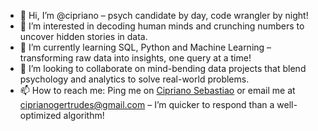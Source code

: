 - 👋 Hi, I’m @cipriano – psych candidate by day, code wrangler by night!
- 👀 I’m interested in decoding human minds and crunching numbers to uncover hidden stories in data.
- 🌱 I’m currently learning SQL, Python and Machine Learning – transforming raw data into insights, one query at a time!
- 💞️ I’m looking to collaborate on mind-bending data projects that blend psychology and analytics to solve real-world problems.
- 📫 How to reach me: Ping me on [Cipriano Sebastiao](www.linkedin.com/in/cipriano-sebastiao) or email me at [ciprianogertrudes@gmail.com](ciprianogertrudes@gmail.com) – I’m quicker to respond than a well-optimized algorithm!


<!---
cipriano-sebastiao/cipriano-sebastiao is a ✨ special ✨ repository because its `README.md` (this file) appears on your GitHub profile.
You can click the Preview link to take a look at your changes.
--->
